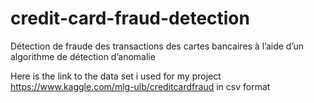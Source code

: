 # credit-card-fraud-detection
Détection de fraude des transactions des cartes bancaires à l’aide d’un algorithme de détection d’anomalie



Here is the link to the data set i used for my project https://www.kaggle.com/mlg-ulb/creditcardfraud in csv format
